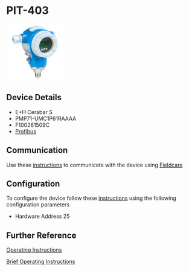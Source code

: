 # PIT-403

![](../images/device_images/cerabar_s.jpg)

## Device Details
+ E+H Cerabar S
+ PMP71-UMC1P61RAAAA
+ F100261509C
+ [Profibus](../protocols/profibus.md)

## Communication
Use these [instructions](../protocols/profibus/connection_run_4.md) to communicate with the device using [Fieldcare](../fieldcare/fieldcare.md)

## Configuration
To configure the device follow these [instructions](../commissioning_instructions/cerabar_s_profibus.md) using the following configuration parameters

+ Hardware Address 25

## Further Reference
[Operating Instructions](../manuals/cerabar_s_operating_profibus.pdf)

[Brief Operating Instructions](../manuals/cerabar_s_brief_profibus.pdf)
